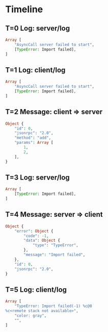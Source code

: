 # Timeline

## T=0 Log: server/log

```php
Array [
    "AsyncCall server failed to start",
    [TypeError: Import failed],
]
```

## T=1 Log: client/log

```php
Array [
    "AsyncCall server failed to start",
    [TypeError: Import failed],
]
```

## T=2 Message: client => server

```php
Object {
    "id": 0,
    "jsonrpc": "2.0",
    "method": "add",
    "params": Array [
        1,
        2,
    ],
}
```

## T=3 Log: server/log

```php
Array [
    [TypeError: Import failed],
]
```

## T=4 Message: server => client

```php
Object {
    "error": Object {
        "code": -1,
        "data": Object {
            "type": "TypeError",
        },
        "message": "Import failed",
    },
    "id": 0,
    "jsonrpc": "2.0",
}
```

## T=5 Log: client/log

```php
Array [
    "TypeError: Import failed(-1) %c@0
%c<remote stack not available>",
    "color: gray",
    "",
]
```
